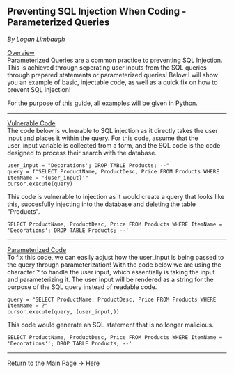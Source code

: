 
## Preventing SQL Injection When Coding - Parameterized Queries
*By Logan Limbaugh*

<ins>Overview</ins><br>
Parameterized Queries are a common practice to preventing SQL Injection. This is achieved through seperating user inputs from the SQL queries through prepared statements or parameterized queries! Below I will show you an example of basic, injectable code, as well as a quick fix on how to prevent SQL injection!

For the purpose of this guide, all examples will be given in Python.

---

<ins>Vulnerable Code</ins><br>
The code below is vulnerable to SQL injection as it directly takes the user input and places it within the query. For this code, assume that the user_input variable is collected from a form, and the SQL code is the code designed to process their search with the database.<br>


    user_input = "Decorations'; DROP TABLE Products; --"
	query = f"SELECT ProductName, ProductDesc, Price FROM Products WHERE ItemName = '{user_input}'"
	cursor.execute(query)

This code is vulnerable to injection as it would create a query that looks like this, succesfully injecting into the database and deleting the table "Products".<br>

    SELECT ProductName, ProductDesc, Price FROM Products WHERE ItemName = 'Decorations'; DROP TABLE Products; --'
    
---

<ins>Parameterized Code</ins><br>
To fix this code, we can easily adjust how the user_input is being passed to the query through parameterization! With the code below we are using the character ? to handle the user input, which essentially is taking the input and parameterizing it. The user input will be rendered as a string for the purpose of the SQL query instead of readable code.<br>

    query = "SELECT ProductName, ProductDesc, Price FROM Products WHERE ItemName = ?"
	cursor.execute(query, (user_input,))

This code would generate an SQL statement that is no longer malicious.<br>

    SELECT ProductName, ProductDesc, Price FROM Products WHERE ItemName = 'Decorations''; DROP TABLE Products; --'

---

Return to the Main Page -> [Here](https://github.com/Loganhl/SQL-Injection-Prevention/blob/main/README.md)

